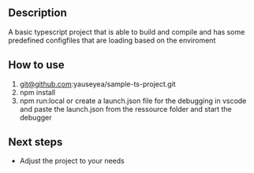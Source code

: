 ## Description
A basic typescript project that is able to build and compile and has some predefined configfiles that are loading based on the enviroment

## How to use
1. git@github.com:yauseyea/sample-ts-project.git
2. npm install
3. npm run:local or create a launch.json file for the debugging in vscode and paste the launch.json from the ressource folder and start the debugger

## Next steps
- Adjust the project to your needs